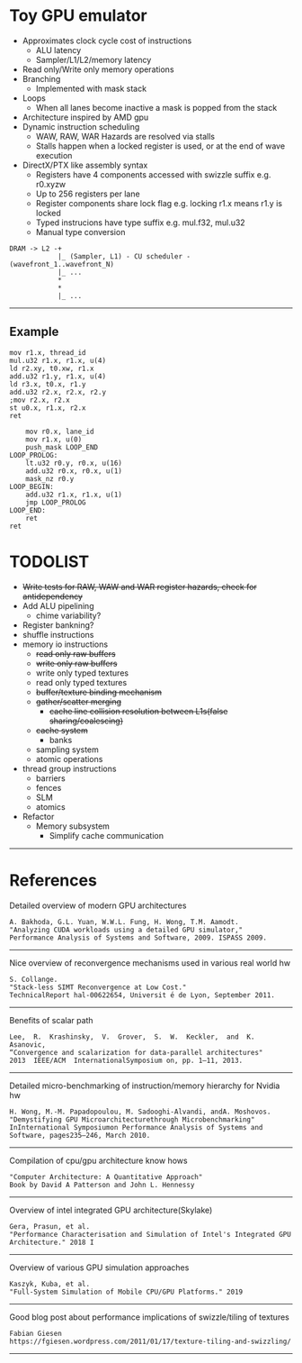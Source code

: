 # Toy GPU emulator
* Approximates clock cycle cost of instructions
    * ALU latency
    * Sampler/L1/L2/memory latency
* Read only/Write only memory operations
* Branching
    * Implemented with mask stack
* Loops
    * When all lanes become inactive a mask is popped from the stack
* Architecture inspired by AMD gpu
* Dynamic instruction scheduling
    * WAW, RAW, WAR Hazards are resolved via stalls
    * Stalls happen when a locked register is used, or at the end of wave execution
* DirectX/PTX like assembly syntax
    * Registers have 4 components accessed with swizzle suffix e.g. r0.xyzw
    * Up to 256 registers per lane
    * Register components share lock flag e.g. locking r1.x means r1.y is locked
    * Typed instrucions have type suffix e.g. mul.f32, mul.u32
    * Manual type conversion
```
DRAM -> L2 -+
            |_ (Sampler, L1) - CU scheduler - (wavefront_1..wavefront_N)
            |_ ...
            *
            *
            |_ ...
```
___
## Example
```assembly
mov r1.x, thread_id
mul.u32 r1.x, r1.x, u(4)
ld r2.xy, t0.xw, r1.x
add.u32 r1.y, r1.x, u(4)
ld r3.x, t0.x, r1.y
add.u32 r2.x, r2.x, r2.y
;mov r2.x, r2.x
st u0.x, r1.x, r2.x
ret
```
```assembly
    mov r0.x, lane_id
    mov r1.x, u(0)
    push_mask LOOP_END
LOOP_PROLOG:
    lt.u32 r0.y, r0.x, u(16)
    add.u32 r0.x, r0.x, u(1)
    mask_nz r0.y
LOOP_BEGIN:
    add.u32 r1.x, r1.x, u(1)
    jmp LOOP_PROLOG
LOOP_END:
    ret
ret
```
# TODOLIST
* ~~Write tests for RAW, WAW and WAR register hazards, check for antidependency~~
* Add ALU pipelining
    * chime variability?
* Register bankning?
* shuffle instructions
* memory io instructions
    * ~~read only raw buffers~~
    * ~~write only raw buffers~~
    * write only typed textures
    * read only typed textures
    * ~~buffer/texture binding mechanism~~
    * ~~gather/scatter merging~~
        * ~~cache line collision resolution between L1s(false sharing/coalescing)~~
    * ~~cache system~~
        * banks
    * sampling system
    * atomic operations
* thread group instructions
    * barriers
    * fences
    * SLM
    * atomics
* Refactor
    * Memory subsystem
        * Simplify cache communication
___
# References
Detailed overview of modern GPU architectures
```
A. Bakhoda, G.L. Yuan, W.W.L. Fung, H. Wong, T.M. Aamodt.
"Analyzing CUDA workloads using a detailed GPU simulator,"
Performance Analysis of Systems and Software, 2009. ISPASS 2009.
```
___
Nice overview of reconvergence mechanisms used in various real world hw
```
S. Collange.
"Stack-less SIMT Reconvergence at Low Cost."
TechnicalReport hal-00622654, Universit ́e de Lyon, September 2011.
```
___

Benefits of scalar path
```
Lee,  R.  Krashinsky,  V.  Grover,  S.  W.  Keckler,  and  K.  Asanovic,
“Convergence and scalarization for data-parallel architectures"
2013  IEEE/ACM  InternationalSymposium on, pp. 1–11, 2013.
```
___
Detailed micro-benchmarking of instruction/memory hierarchy for Nvidia hw
```
H. Wong, M.-M. Papadopoulou, M. Sadooghi-Alvandi, andA. Moshovos.
"Demystifying GPU Microarchitecturethrough Microbenchmarking"
InInternational Symposiumon Performance Analysis of Systems and Software, pages235–246, March 2010.
```
___
Compilation of cpu/gpu architecture know hows
```
"Computer Architecture: A Quantitative Approach"
Book by David A Patterson and John L. Hennessy
```
___
Overview of intel integrated GPU architecture(Skylake)
```
Gera, Prasun, et al.
"Performance Characterisation and Simulation of Intel's Integrated GPU Architecture." 2018 I
```
___
Overview of various GPU simulation approaches
```
Kaszyk, Kuba, et al.
"Full-System Simulation of Mobile CPU/GPU Platforms." 2019
```
___
Good blog post about performance implications of swizzle/tiling of textures
```
Fabian Giesen
https://fgiesen.wordpress.com/2011/01/17/texture-tiling-and-swizzling/
```
___

